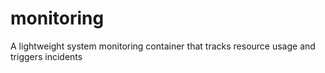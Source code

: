 # monitoring
A lightweight system monitoring container that tracks resource usage and triggers incidents  
